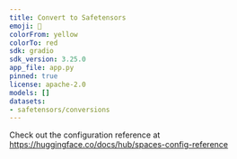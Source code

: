```yaml
---
title: Convert to Safetensors
emoji: 🐶
colorFrom: yellow
colorTo: red
sdk: gradio
sdk_version: 3.25.0
app_file: app.py
pinned: true
license: apache-2.0
models: []
datasets:
- safetensors/conversions
---
```


Check out the configuration reference at https://huggingface.co/docs/hub/spaces-config-reference
